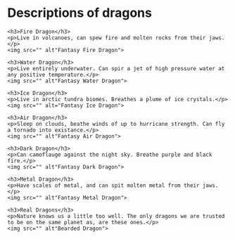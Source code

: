 <!DOCTYPE html>
<html>
  <head>
    <link rel="stylesheet" href="style.css">
  </head>
  
  <body>
    <h1>Descriptions of dragons</h1>
    
    <h3>Fire Dragon</h3>
    <p>Live in volcanoes, can spew fire and molten rocks from their jaws.</p>
    <img src="" alt"Fantasy Fire Dragon">
    
    <h3>Water Dragon</h3>
    <p>Live entirely underwater. Can spir a jet of high pressure water at any positive temperature.</p>
    <img src="" alt"Fantasy Water Dragon">
    
    <h3>Ice Dragon</h3>
    <p>Live in arctic tundra biomes. Breathes a plume of ice crystals.</p>
    <img src="" alt="Fantasy Ice Dragon">
    
    <h3>Air Dragon</h3>
    <p>Sleep on clouds, beathe winds of up to hurricane strength. Can fly a tornado into existance.</p>
    <img src="" alt"Fantasy Air Dragon">
    
    <h3>Dark Dragon</h3>
    <p>Can camoflauge against the night sky. Breathe purple and black fire.</p>
    <img src="" alt"Fantasy Dark Dragon">
    
    <h3>Metal Dragon</h3>
    <p>Have scales of metal, and can spit molten metal from their jaws.</p>
    <img src="" alt"Fantasy Metal Dragon">
    
    <h3>Real Dragons</h3>
    <p>Nature knows us a little too well. The only dragons we are trusted to be on the same planet as, are these ones.</p>
    <img src="" alt"Bearded Dragon">
    
  </body>
</html>
